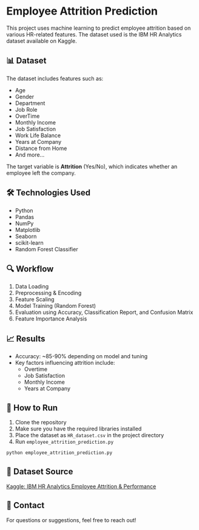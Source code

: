 
# Employee Attrition Prediction

This project uses machine learning to predict employee attrition based on various HR-related features. The dataset used is the IBM HR Analytics dataset available on Kaggle.

## 📊 Dataset

The dataset includes features such as:
- Age
- Gender
- Department
- Job Role
- OverTime
- Monthly Income
- Job Satisfaction
- Work Life Balance
- Years at Company
- Distance from Home
- And more...

The target variable is **Attrition** (Yes/No), which indicates whether an employee left the company.

## 🛠️ Technologies Used

- Python
- Pandas
- NumPy
- Matplotlib
- Seaborn
- scikit-learn
- Random Forest Classifier

## 🔍 Workflow

1. Data Loading
2. Preprocessing & Encoding
3. Feature Scaling
4. Model Training (Random Forest)
5. Evaluation using Accuracy, Classification Report, and Confusion Matrix
6. Feature Importance Analysis

## 📈 Results

- Accuracy: ~85-90% depending on model and tuning
- Key factors influencing attrition include:
  - Overtime
  - Job Satisfaction
  - Monthly Income
  - Years at Company

## 📂 How to Run

1. Clone the repository
2. Make sure you have the required libraries installed
3. Place the dataset as `HR_dataset.csv` in the project directory
4. Run `employee_attrition_prediction.py`

```bash
python employee_attrition_prediction.py
```

## 📎 Dataset Source

[Kaggle: IBM HR Analytics Employee Attrition & Performance](https://www.kaggle.com/datasets/pavansubhasht/ibm-hr-analytics-attrition-dataset)

## 📧 Contact

For questions or suggestions, feel free to reach out!

